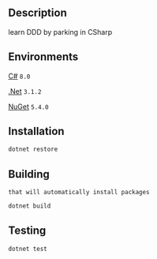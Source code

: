 ## Description

learn DDD by parking in CSharp

## Environments

[C#](https://docs.microsoft.com/en-us/dotnet/csharp/) `8.0`

[.Net](https://dotnet.microsoft.com/) `3.1.2`

[NuGet](https://www.nuget.org/) `5.4.0`

## Installation

```bash
dotnet restore
```

## Building

`that will automatically install packages`

```bash
dotnet build
```

## Testing

```bash
dotnet test
```
